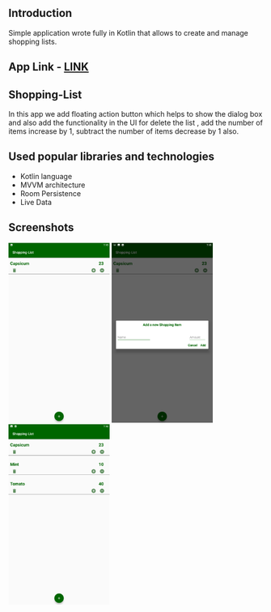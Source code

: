 ## Introduction
Simple application wrote fully in Kotlin that allows to create and manage shopping lists.

## App Link - [LINK](https://github.com/Akanksha-Verma31/Shopping-List-App/raw/master/Shopping-List.apk)

## Shopping-List
In this app we add floating action button which helps to show the dialog box and also add the functionality in the UI for delete the list , 
add the number of items increase by 1, 
subtract the number of items decrease by 1 also.

## Used popular libraries and technologies
- Kotlin language
- MVVM architecture
- Room Persistence
- Live Data

## Screenshots
<img src="https://github.com/Akanksha-Verma31/Shopping-List-App/blob/master/Screenshot%20(1).png" width="200">
<img src="https://github.com/Akanksha-Verma31/Shopping-List-App/blob/master/Screenshot%20(2).png" width="200">
<img src="https://github.com/Akanksha-Verma31/Shopping-List-App/blob/master/Screenshot%20(3).png" width="200">
